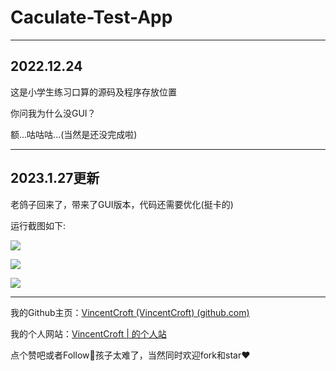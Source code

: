 # Caculate-Test-App

------

## 2022.12.24

这是小学生练习口算的源码及程序存放位置

你问我为什么没GUI？

额...咕咕咕...(当然是还没完成啦)

------

## 2023.1.27更新

老鸽子回来了，带来了GUI版本，代码还需要优化(挺卡的)

运行截图如下:

![](https://github.com/VincentCroft/Caculate-Test-App/blob/main/1.png?raw=true)

![](https://github.com/VincentCroft/Caculate-Test-App/blob/main/2.png?raw=true)

![](https://github.com/VincentCroft/Caculate-Test-App/blob/main/3.png?raw=true)

------

我的Github主页：[VincentCroft (VincentCroft) (github.com)](https://github.com/VincentCroft)

我的个人网站：[VincentCroft | 的个人站](https://vincentcroft.github.io/)

点个赞吧或者Follow🦄孩子太难了，当然同时欢迎fork和star❤️
